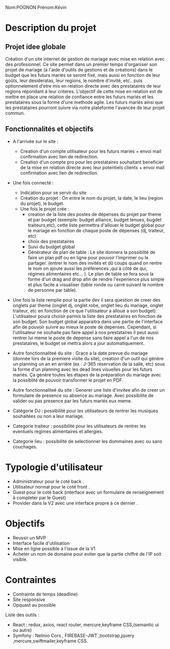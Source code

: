 Nom:POGNON
Prénom:Kévin

# Description du projet

## Projet idee globale

Création d'un site internet de gestion de mariage avec mise en relation avec des profesionnel. Ce site permet dans un premier temps d'organiser son projet de mariage (á l'aide d'outils de gestions et de créations) dans le budget que les futurs mariés se seront fixé, mais aussi en fonction de leur goûts, leur desideratas, leur regions, le nombre d'invité, etc.. puis optionnelement d'etre mis en relation directe avec des prestataires de leur regions répondant á leur criteres.
L'objectif de cette mise en relation est de mettre en place une relation de confiance entre les futurs mariés et les prestataires sous la forme d'une methode agile. Les futurs mariés ainsi que les prestataires pourront suivre via notre plateforme l'avancée de leur projet commun.

## Fonctionnalités et objectifs

- A l'arrivée sur le site : 
    - Creation d'un compte utilisateur pour les futurs mariés + envoi mail confirmation avec lien de redirection. 
    - Creation d'un compte pro pour les prestataires souhaitant beneficier de la mise en relation directe avec leur potentiels clients + envoi mail confirmation avec lien de redirection.

- Une fois connecté :
    - Indication pour se servir du site
    - Création du projet : On entre le nom du projet, la date, le lieu (region du projet), le budget. 
    - Une fois le projet crée :
        - creation de la liste des postes de dépenses du projet par theme et par budget (exemple: budget alliance, budget tenues, bugdet traiteurs,etc), cette liste permettra d'allouer le budget global pour le mariage en fonction de chaque poste de dépenses (dj, traiteur, etc)
        - choix des prestataires
        - Suivi du budget global
        - Générateur de plan de table : Le site donnera la possiblité de faire un plan pdf ou en ligne pour pouvoir l'imprimer ou le partager. (entrer le nom des invités et dû coups quand on rentre le nom on ajoute aussi les préférences ,qui à côté de qui, régimes alimentaires etc... ). Le plan de table se fera sous la forme d'un drag and drop afin de rendre l'experience plus simple et plus facile a visualiser (table ronde ou carré suivant le nombre de personne par table).

- Une fois la liste remplie pour la partie dev il sera question de creer des onglets par theme (onglet dj, onglet robe, onglet lieu du mariage, onglet traiteur, etc en fonction de ce que l'utilisateur a alloué a son budget). L'utilisateur poura choisir parmis la liste des prestataires en fonction de son budget. Son budget global apparaitra dans une partie de l'interface afin de pouvoir suivre au mieux le poste de depenses. Cependant, si l'utilisateur ne souhaite pas faire appel à nos prestataires il peut aussi rentrer lui meme le poste de depense sans faire appel a l'un de nos prestataires, le budget se mettra alors a jour automatiquement.

  
- Autre fonctionnaliteé du site : Grace a la date prevue du mariage (donnée lors de la premiere visite du site), creation d'un outil qui  génère un planning un an en arrière (ex : J-365 réservation de la salle, etc) sous la forme d'un planning avec les dead lines visuelles pour les futurs mariés. Ça génère toutes les étapes de la préparation du mariage  avec la possiblité de pouvoir transformer le projet en PDF.

- Autre fonctionnaliteé du site : Generer une liste d'invitee afin de creer un formulaire de presence ou absence au mariage. Avec possibilite de valider ou pas presence par les futurs mariés eux meme.

- Catégorie DJ : possibilité pour les utilisateurs de rentrer les musiques souhaitées ou non a leur mariage. 
- Categorie traiteur : possibilité pour les utilisateurs de rentrer les eventuels regimes alimentaires et allergies.
- Categorie lieu : possibilité de selectionner les dommaines avec ou sans couchages.

# Typologie d'utilisateur

- Administrateur pour le coté back .
- Utilisateur normal pour le coté front .
- Guest pour le coté back (interface avec un formulaire de renseignement à completer par le Guest)
- Provider dans la V2 avec une interface propre à ce dernier .
  

# Objectifs

- Reussir un MVP 
- Interface facile d'utilisation
- Mise en ligne possible a l'issue de la V1
- Acheter un nom de domaine pour eviter que la partie chiffré de l'IP soit visible. 


# Contraintes

- Contrainte de temps (deadline)
- Site responsive
- Opquast au possible

 Liste des outils :
 
 - React : redux, axios, react router, mercure,keyframe CSS,(semantic ui ou autre)
 - Symfony : Nelmio Cors , FIREBASE-JWT ,bootstrap,jquery ,mercure,swiftmailer,keyframe CSS.



